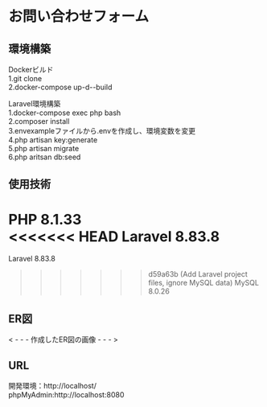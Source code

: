 # お問い合わせフォーム  

## 環境構築 
Dockerビルド   
1.git clone   
2.docker-compose up-d--build  

Laravel環境構築  
1.docker-compose exec php bash  
2.composer install  
3.envexampleファイルから.envを作成し、環境変数を変更  
4.php artisan key:generate  
5.php artisan migrate  
6.php aritsan db:seed  

## 使用技術  
PHP 8.1.33  
<<<<<<< HEAD
Laravel 8.83.8  
=======
Laravel  8.83.8
>>>>>>> d59a63b (Add Laravel project files, ignore MySQL data)
MySQL 8.0.26  

## ER図  
< - - - 作成したER図の画像 - - - >  
  
## URL  

開発環境：http://localhost/  
phpMyAdmin:http://localhost:8080   
